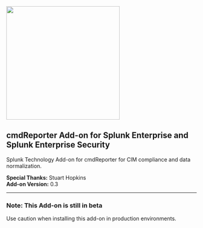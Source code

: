 <img src="https://files.cmdreporter.com/cmdReporter-logo.png" width="300">

## cmdReporter Add-on for Splunk Enterprise and Splunk Enterprise Security ##

Splunk Technology Add-on for cmdReporter for CIM compliance and data normalization.

**Special Thanks:** Stuart Hopkins  
**Add-on Version:** 0.3

--- 
### Note: This Add-on is still in beta ###
Use caution when installing this add-on in production environments.
